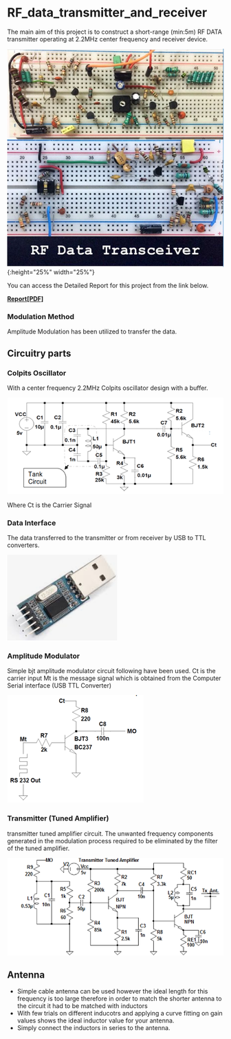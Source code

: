 # RF_data_transmitter_and_receiver
The main aim of this project is to construct a short-range (min:5m) RF DATA
transmitter operating at 2.2MHz center frequency and receiver device.

![BOARD](https://github.com/ErmanIZTECH/RF_data_transmitter_and_receiver/blob/master/Images/transceiver.PNG?raw=true){:height="25%" width="25%"}

You can access the Detailed Report for this project from the link below.

**[Report[PDF]](https://github.com/ErmanIZTECH/RF_data_transmitter_and_receiver/blob/master/P3_Final_Report%20end.pdf)**

### Modulation Method
Amplitude Modulation has been utilized to transfer the data. 
 
 ## Circuitry parts
 ### Colpits Oscillator
 With a center frequency 2.2MHz Colpits oscillator design with a buffer. 
 
 ![colpitts](https://github.com/ErmanIZTECH/RF_data_transmitter_and_receiver/blob/master/Images/colpitts.PNG?raw=true)
 
 Where Ct is the Carrier Signal
 ### Data Interface
 The data transferred to the transmitter or from receiver by USB to TTL converters.
 
 ![USBTTL](https://github.com/ErmanIZTECH/RF_data_transmitter_and_receiver/blob/master/Images/USB_TTL.PNG?raw=true)
 
 
  ### Amplitude Modulator
  Simple bjt amplitude modulator circuit following have been used.
  Ct is the carrier input Mt is the message signal which is obtained from the Computer Serial interface (USB TTL Converter)
  
  ![Modulator](https://github.com/ErmanIZTECH/RF_data_transmitter_and_receiver/blob/master/Images/AModulator.PNG?raw=true)
  
   ### Transmitter (Tuned Amplifier)
  transmitter tuned amplifier circuit. The unwanted frequency components generated in the modulation process required to be eliminated by the filter of the tuned amplifier.
  
  ![Transmitter](https://github.com/ErmanIZTECH/RF_data_transmitter_and_receiver/blob/master/Images/Transmitter.PNG?raw=true)
  
  ## Antenna
  * Simple cable antenna can be used however the ideal length for this frequency is too large therefore in order to match the shorter antenna to the circuit it had to be matched with inductors 
  * With few trials on different inducotrs and applying a curve fitting on gain values shows the ideal inductor value for your antenna.
  * Simply connect the inductors in series to the antenna.
